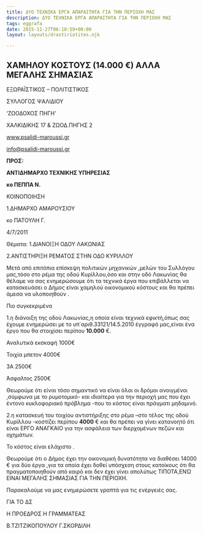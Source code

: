 ```yaml
---
title: ΔΥΟ ΤΕΧΝΙΚΑ ΕΡΓΑ ΑΠΑΡΑΙΤΗΤΑ ΓΙΑ ΤΗΝ ΠΕΡΙΟΧΗ ΜΑΣ
description: ΔΥΟ ΤΕΧΝΙΚΑ ΕΡΓΑ ΑΠΑΡΑΙΤΗΤΑ ΓΙΑ ΤΗΝ ΠΕΡΙΟΧΗ ΜΑΣ
tags: eggrafa
date: 2015-11-27T06:18:59+00:00
layout: layouts/drastiriotites.njk

---
```


<!-- excerpt -->

## ΧΑΜΗΛΟΥ ΚΟΣΤΟΥΣ (14.000 €) ΑΛΛΑ ΜΕΓΑΛΗΣ ΣΗΜΑΣΙΑΣ

ΕΞΩΡΑΪΣΤΙΚΟΣ – ΠΟΛΙΤΙΣΤΙΚΟΣ

ΣΥΛΛΟΓΟΣ ΨΑΛΙΔΙΟΥ

‘ΖΩΟΔΟΧΟΣ ΠΗΓΗ’

ΧΑΛΚΙΔΙΚΗΣ 17 &amp; ΖΩΟΔ.ΠΗΓΗΣ 2

www.psalidi-maroussi.gr

info@psalidi-maroussi.gr

**ΠΡΟΣ:**

**ΑΝΤΙΔΗΜΑΡΧΟ ΤΕΧΝΙΚΗΣ ΥΠΗΡΕΣΙΑΣ**

**κο ΠΕΠΠΑ Ν.**

ΚΟΙΝΟΠΟΙΗΣΗ

1.ΔΗΜΑΡΧΟ ΑΜΑΡΟΥΣΙΟΥ

κο ΠΑΤΟΥΛΗ Γ.

4/7/2011

Θέματα: 1.ΔΙΑΝΟΙΞΗ ΟΔΟΥ ΛΑΚΩΝΙΑΣ

2.ΑΝΤΙΣΤΗΡΙΞΗ ΡΕΜΑΤΟΣ ΣΤΗΝ ΟΔΟ ΚΥΡΙΛΛΟΥ

Μετά από επιτόπια επίσκεψη πολιτικών μηχανικών ,μελών του Συλλόγου μας,τόσο στο ρέμα της οδού Κυρίλλου,όσο και στην οδό Λακωνίας θα θέλαμε να σας ενημερώσουμε ότι τα τεχνικά έργα που επιβάλλεται να κατασκευάσει ο Δήμος είναι χαμηλού οικονομικού κόστους και θα πρέπει άμεσα να υλοποιηθούν .

Πιο συγκεκριμένα

1.η διάνοιξη της οδού Λακωνίας,η οποία είναι τεχνικά εφικτή,όπως σας έχουμε ενημερώσει με το υπ΄αριθ.33121/14.5.2010 έγγραφό μας,είναι ένα έργο που θα στοιχίσει περίπου **10.000** €.

Αναλυτικά εκσκαφή 1000€

Τοιχία μπετον 4000€

3Α 2500€

Άσφαλτος 2500€

Θεωρούμε ότι είναι τόσο σημαντικό να είναι όλοι οι δρόμοι ανοιγμένοι ,σύμφωνα με το ρυμοτομικό- και ιδιαίτερα για την περιοχή μας που έχει έντονο κυκλοφοριακό πρόβλημα -που το κόστος είναι πράγματι μηδαμινό.

2.η κατασκευή του τοιχίου αντιστήριξης στο ρέμα –στο τέλος της οδού Κυρίλλου -κοστίζει περίπου **4000** € και θα πρέπει να γίνει κατανοητό ότι είναι ΕΡΓΟ ANAΓΚΑΙΟ για την ασφάλεια των διερχομένων πεζών και οχημάτων.

Το κόστος είναι ελάχιστο .

Θεωρούμε ότι ο Δήμος έχει την οικονομική δυνατότητα να διαθέσει 14000 € για δύο έργα ,για τα οποία έχει δοθεί υπόσχεση στους κατοίκους ότι θα πραγματοποιηθούν από καιρό και δεν έχει γίνει απολύτως ΤΙΠΟΤΑ,ΕΝΏ ΕΙΝΑΙ ΜΕΓΑΛΗΣ ΣΗΜΑΣΙΑΣ ΓΙΑ ΤΗΝ ΠΕΡΙΟΧΗ.

Παρακαλούμε να μας ενημερώσετε γραπτά για τις ενέργειές σας.

ΓΙΑ ΤΟ ΔΣ

Η ΠΡΟΕΔΡΟΣ Η ΓΡΑΜΜΑΤΕΑΣ

Β.ΤΖΙΤΖΙΚΟΠΟΥΛΟΥ Γ.ΣΚΟΡΔΙΛΗ

